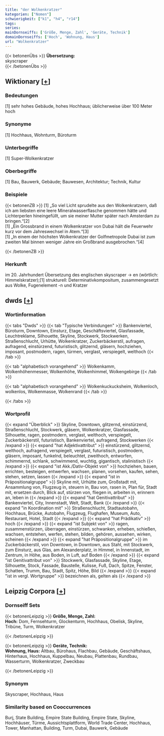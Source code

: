 ```yaml
---
title: "der Wolkenkratzer"
kategorien: ["Nomen"]
schwierigkeit: ["k1", "h4", "r14"]
tags:
series:
mainDornseiffs: ['Größe, Menge, Zahl', 'Geräte, Technik']
domainDornseiffs: ['Hoch', 'Wohnung, Haus']
url: "Wolkenkratzer"
---
```


{{< betonenÜbs >}}
**Übersetzung:**  
skyscraper  
{{< /betonenÜbs >}}

## Wiktionary [[+](https://de.wiktionary.org/wiki/Wolkenkratzer)]

### Bedeutungen
[1] sehr hohes Gebäude, hohes Hochhaus; üblicherweise über 100 Meter hoch  

### Synonyme
[1] Hochhaus, Wohnturm, Büroturm  

### Unterbegriffe
[1] Super-Wolkenkratzer  

### Oberbegriffe
[1] Bau, Bauwerk, Gebäude; Bauwesen, Architektur; Technik, Kultur  

### Beispiele
{{< betonenZB >}}
[1] „So viel Licht sprudelte aus den Wolkenkratzern, daß ich am liebsten eine leere Mineralwasserflasche genommen hätte und Lichterperlen hineingefüllt, um sie meiner Mutter später nach Amsterdam zu bringen.“[2]  
[1] „Ein Grossbrand in einem Wolkenkratzer von Dubai hält die Feuerwehr kurz vor dem Jahreswechsel in Atem.“[3]  
[1] „In einem der höchsten Wolkenkratzer der Golfmetropole Dubai ist zum zweiten Mal binnen weniger Jahre ein Großbrand ausgebrochen.“[4]  

{{< /betonenZB >}}
### Herkunft
im 20. Jahrhundert Übersetzung des englischen skyscraper → en (wörtlich: Himmelskratzer);[1]  strukturell: Determinativkompositum, zusammengesetzt aus Wolke, Fugenelement -n und  Kratzer  



## dwds [[+](https://www.dwds.de/wb/Wolkenkratzer)]

### Wortinformation
{{< tabs "Dwds" >}}
{{< tab "Typische Verbindungen" >}}
Bankenviertel, Büroturm, Downtown, Einsturz, Etage, Geschäftsviertel, Glasfassade, Leuchtreklame, Silhouette, Skyline, Stockwerk, Stockwerken, Straßenschlucht, Urhütte, Wolkenkratzer, Zuckerbäckerstil, aufragen, aufragend, einstürzend, futuristisch, glitzernd, gläsern, hochziehen, imposant, postmodern, ragen, türmen, verglast, verspiegelt, welthoch
{{< /tab >}}

{{< tab "alphabetisch vorangehend" >}}
Wolkenkamm, Wolkenhöhenmesser, Wolkenhöhe, Wolkenhimmel, Wolkengebirge
{{< /tab >}}

{{< tab "alphabetisch vorangehend" >}}
Wolkenkuckucksheim, Wolkenloch, wolkenlos, Wolkenmasse, Wolkenrand
{{< /tab >}}

{{< /tabs >}}

### Wortprofil
{{< expand "Überblick" >}} Skyline, Downtown, glitzernd, einstürzend, Straßenschlucht, Stockwerk, gläsern, Wolkenkratzer, Glasfassade, Silhouette, ragen, postmodern, verglast, welthoch, verspiegelt, Zuckerbäckerstil, futuristisch, Bankenviertel, aufragend, Stockwerken {{< /expand >}}
{{< expand "hat Adjektivattribut" >}} einstürzend, glitzernd, welthoch, aufragend, verspiegelt, verglast, futuristisch, postmodern, gläsern, imposant, funkelnd, beleuchtet, zweithoch, entworfen, schimmernd, schlank, schwimmend, wuchtig, gigantisch, stalinistisch {{< /expand >}}
{{< expand "ist Akk./Dativ-Objekt von" >}} hochziehen, bauen, errichten, besteigen, entwerfen, wachsen, planen, vorsehen, kaufen, sehen, stehen, setzen, lassen {{< /expand >}}
{{< expand "ist in Präpositionalgruppe" >}} Skyline mit, Urhütte zum, Großstadt mit, Ansammlung von, Flugzeug in, steuern in, Bau von, rasen in, Plan für, Stadt mit, ersetzen durch, Blick auf, stürzen von, fliegen in, arbeiten in, erinnern an, leben in {{< /expand >}}
{{< expand "hat Genitivattribut" >}} Bankenviertel, City, Innenstadt, Welt, Stadt, Bank {{< /expand >}}
{{< expand "in Koordination mit" >}} Straßenschlucht, Stadtautobahn, Hochhaus, Brücke, Autobahn, Flugzeug, Flughafen, Museum, Auto, Restaurant, Hotel, Stadt {{< /expand >}}
{{< expand "hat Prädikativ" >}} hoch {{< /expand >}}
{{< expand "ist Subjekt von" >}} ragen, zusammenstürzen, überragen, einstürzen, schwanken, erheben, schießen, wachsen, entstehen, werfen, stehen, bilden, gehören, aussehen, wirken, scheinen {{< /expand >}}
{{< expand "hat Präpositionalgruppe" >}} im Zuckerbäckerstil, von Downtown, in Downtown, aus Stahl, mit Stockwerk, zum Einsturz, aus Glas, am Alexanderplatz, in Himmel, in Innenstadt, im Zentrum, in Höhe, aus Boden, in Luft, auf Boden {{< /expand >}}
{{< expand "ist Genitivattribut von" >}} Stockwerk, Glasfassade, Skyline, Etage, Silhouette, Stock, Fassade, Baustelle, Kulisse, Fuß, Dach, Spitze, Fenster, Schatten, Trumm, Bau, Stadt, Spitz, Höhe, Bild {{< /expand >}}
{{< expand "ist in vergl. Wortgruppe" >}} bezeichnen als, gelten als {{< /expand >}}

## Leipzig Corpora [[+](https://corpora.uni-leipzig.de/en/res?word=Wolkenkratzer&corpusId=deu_newscrawl-public_2018)]

### Dornseiff Sets
{{< betonenLeipzig >}}
**Größe, Menge, Zahl:**  
**Hoch:** Dom, Fernsehturm, Glockenturm, Hochhaus, Obelisk, Skyline, Tribüne, Turm, Wolkenkratzer  

{{< /betonenLeipzig >}}


{{< betonenLeipzig >}}
**Geräte, Technik:**  
**Wohnung, Haus:** Altbau, Bürohaus, Flachbau, Gebäude, Geschäftshaus, Hinterhaus, Hochhaus, Kuppelbau, Neubau, Plattenbau, Rundbau, Wasserturm, Wolkenkratzer, Zweckbau  

{{< /betonenLeipzig >}}

### Synonym
Skyscraper, Hochhaus, Haus


### Similarity based on Cooccurrences
Burj, State Building, Empire State Building, Empire State, Skyline, Hochhäuser, Türme, Aussichtsplattform, World Trade Center, Hochhaus, Tower, Manhattan, Building, Turm, Dubai, Bauwerk, Gebäude

